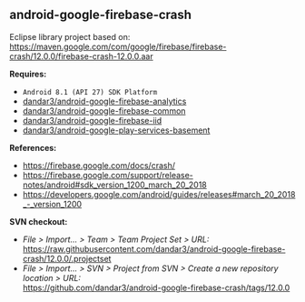 ## android-google-firebase-crash

Eclipse library project based on:<br/>
https://maven.google.com/com/google/firebase/firebase-crash/12.0.0/firebase-crash-12.0.0.aar

**Requires:**
- `Android 8.1 (API 27) SDK Platform`
- [dandar3/android-google-firebase-analytics](https://github.com/dandar3/android-google-firebase-analytics/tree/12.0.0)
- [dandar3/android-google-firebase-common](https://github.com/dandar3/android-google-firebase-common/tree/12.0.0)
- [dandar3/android-google-firebase-iid](https://github.com/dandar3/android-google-firebase-iid/tree/12.0.0)
- [dandar3/android-google-play-services-basement](https://github.com/dandar3/android-google-play-services-basement/tree/12.0.0)

**References:**
- https://firebase.google.com/docs/crash/
- https://firebase.google.com/support/release-notes/android#sdk_version_1200_march_20_2018
- https://developers.google.com/android/guides/releases#march_20_2018_-_version_1200

**SVN checkout:**
- _File > Import... > Team > Team Project Set > URL:_<br/>
  https://raw.githubusercontent.com/dandar3/android-google-firebase-crash/12.0.0/.projectset
- _File > Import... > SVN > Project from SVN > Create a new repository location > URL:_<br/> 
  https://github.com/dandar3/android-google-firebase-crash/tags/12.0.0